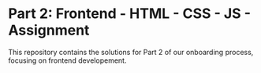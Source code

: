 # Part 2: Frontend - HTML - CSS - JS - Assignment

This repository contains the solutions for Part 2 of our onboarding process, focusing on frontend developement.
